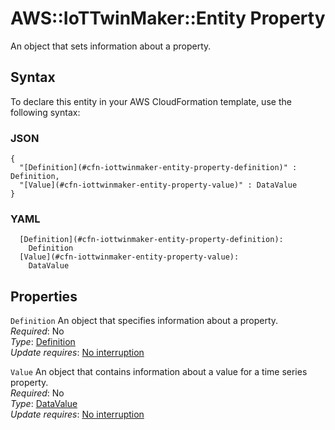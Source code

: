 # AWS::IoTTwinMaker::Entity Property<a name="aws-properties-iottwinmaker-entity-property"></a>

An object that sets information about a property\.

## Syntax<a name="aws-properties-iottwinmaker-entity-property-syntax"></a>

To declare this entity in your AWS CloudFormation template, use the following syntax:

### JSON<a name="aws-properties-iottwinmaker-entity-property-syntax.json"></a>

```
{
  "[Definition](#cfn-iottwinmaker-entity-property-definition)" : Definition,
  "[Value](#cfn-iottwinmaker-entity-property-value)" : DataValue
}
```

### YAML<a name="aws-properties-iottwinmaker-entity-property-syntax.yaml"></a>

```
  [Definition](#cfn-iottwinmaker-entity-property-definition): 
    Definition
  [Value](#cfn-iottwinmaker-entity-property-value): 
    DataValue
```

## Properties<a name="aws-properties-iottwinmaker-entity-property-properties"></a>

`Definition`  <a name="cfn-iottwinmaker-entity-property-definition"></a>
An object that specifies information about a property\.  
*Required*: No  
*Type*: [Definition](aws-properties-iottwinmaker-entity-definition.md)  
*Update requires*: [No interruption](https://docs.aws.amazon.com/AWSCloudFormation/latest/UserGuide/using-cfn-updating-stacks-update-behaviors.html#update-no-interrupt)

`Value`  <a name="cfn-iottwinmaker-entity-property-value"></a>
An object that contains information about a value for a time series property\.  
*Required*: No  
*Type*: [DataValue](aws-properties-iottwinmaker-entity-datavalue.md)  
*Update requires*: [No interruption](https://docs.aws.amazon.com/AWSCloudFormation/latest/UserGuide/using-cfn-updating-stacks-update-behaviors.html#update-no-interrupt)